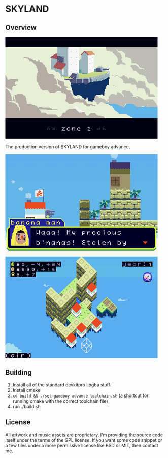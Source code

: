 # SKYLAND


## Overview

<img src="imgs_for_readme/header.png"/>

The production version of SKYLAND for gameboy advance.

<img src="imgs_for_readme/dialog.png"/>

<img src="imgs_for_readme/macro.png"/>


## Building

1) Install all of the standard devkitpro libgba stuff.
2) Install cmake
3) `cd build && ./set-gameboy-advance-toolchain.sh` (a shortcut for running cmake with the correct toolchain file)
4) run ./build.sh

## License

All artwork and music assets are proprietary.
I'm providing the source code itself under the terms of the GPL license. If you want some code snippet or a few files under a more permissive license like BSD or MIT, then contact me.
